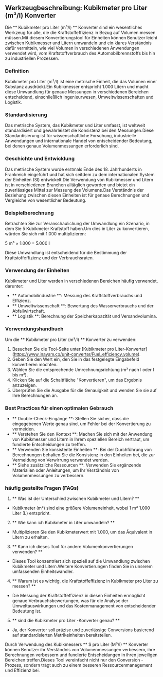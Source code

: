 ## Werkzeugbeschreibung: Kubikmeter pro Liter (m³/l) Konverter

Die ** Kubikmeter pro Liter (m³/l) ** Konverter sind ein wesentliches Werkzeug für alle, die die Kraftstoffeffizienz in Bezug auf Volumen messen müssen.Mit diesem Konvertierungstool für Einheiten können Benutzer leicht zwischen Kubikmesser und Litern umwandeln und ein klares Verständnis dafür vermitteln, wie viel Volumen in verschiedenen Anwendungen verwendet wird, vom Kraftstoffverbrauch des Automobilbrennstoffs bis hin zu industriellen Prozessen.

### Definition

Kubikmeter pro Liter (m³/l) ist eine metrische Einheit, die das Volumen einer Substanz ausdrückt.Ein Kubikmesser entspricht 1.000 Litern und macht diese Umwandlung für genaue Messungen in verschiedenen Bereichen entscheidend, einschließlich Ingenieurwesen, Umweltwissenschaften und Logistik.

### Standardisierung

Das metrische System, das Kubikmeter und Liter umfasst, ist weltweit standardisiert und gewährleistet die Konsistenz bei den Messungen.Diese Standardisierung ist für wissenschaftliche Forschung, industrielle Anwendungen und internationale Handel von entscheidender Bedeutung, bei denen genaue Volumenmessungen erforderlich sind.

### Geschichte und Entwicklung

Das metrische System wurde erstmals Ende des 18. Jahrhunderts in Frankreich eingeführt und hat sich seitdem zu dem internationalen System der Einheiten (SI) entwickelt.Die Verwendung von Kubikmesser und Litern ist in verschiedenen Branchen alltäglich geworden und bietet ein zuverlässiges Mittel zur Messung des Volumens.Das Verständnis der Beziehung zwischen diesen Einheiten ist für genaue Berechnungen und Vergleiche von wesentlicher Bedeutung.

### Beispielberechnung

Betrachten Sie zur Veranschaulichung der Umwandlung ein Szenario, in dem Sie 5 Kubikmeter Kraftstoff haben.Um dies in Liter zu konvertieren, würden Sie sich mit 1.000 multiplizieren:

5 m³ × 1.000 = 5.000 l

Diese Umwandlung ist entscheidend für die Bestimmung der Kraftstoffeffizienz und der Verbrauchsraten.

### Verwendung der Einheiten

Kubikmeter und Liter werden in verschiedenen Bereichen häufig verwendet, darunter:

- ** Automobilindustrie **: Messung des Kraftstoffverbrauchs und Effizienz.
- ** Umweltwissenschaft **: Bewertung des Wasserverbrauchs und der Abfallwirtschaft.
- ** Logistik **: Berechnung der Speicherkapazität und Versandvolumina.

### Verwendungshandbuch

Um die ** Kubikmeter pro Liter (m³/l) ** Konverter zu verwenden:

1. Besuchen Sie die Tool-Seite unter [Kubikmeter pro Liter-Konverter] (https://www.inayam.co/unit-converter/Fuel_efficiency_volume).
2. Geben Sie den Wert ein, den Sie in das festgelegte Eingabefeld konvertieren möchten.
3. Wählen Sie die entsprechende Umrechnungsrichtung (m³ nach l oder l bis m³).
4. Klicken Sie auf die Schaltfläche "Konvertieren", um das Ergebnis anzuzeigen.
5. Überprüfen Sie die Ausgabe für die Genauigkeit und wenden Sie sie auf Ihre Berechnungen an.

### Best Practices für einen optimalen Gebrauch

- ** Double-Check-Eingänge **: Stellen Sie sicher, dass die eingegebenen Werte genau sind, um Fehler bei der Konvertierung zu vermeiden.
- ** Verstehen Sie den Kontext **: Machen Sie sich mit der Anwendung von Kubikmesser und Litern in Ihrem speziellen Bereich vertraut, um fundierte Entscheidungen zu treffen.
- ** Verwenden Sie konsistente Einheiten **: Bei der Durchführung von Berechnungen behalten Sie die Konsistenz in den Einheiten bei, die zur Vermeidung von Verwirrung verwendet werden.
- ** Siehe zusätzliche Ressourcen **: Verwenden Sie ergänzende Materialien oder Anleitungen, um Ihr Verständnis von Volumenmessungen zu verbessern.

### häufig gestellte Fragen (FAQs)

1. ** Was ist der Unterschied zwischen Kubikmeter und Litern? **
- Kubikmeter (m³) sind eine größere Volumeneinheit, wobei 1 m³ 1.000 Liter (L) entspricht.

2. ** Wie kann ich Kubikmeter in Liter umwandeln? **
- Multiplizieren Sie den Kubikmeterwert mit 1.000, um das Äquivalent in Litern zu erhalten.

3. ** Kann ich dieses Tool für andere Volumenkonvertierungen verwenden? **
- Dieses Tool konzentriert sich speziell auf die Umwandlung zwischen Kubikmeter und Litern.Weitere Konvertierungen finden Sie in unserem umfassenden Einheitswandler.

4. ** Warum ist es wichtig, die Kraftstoffeffizienz in Kubikmeter pro Liter zu messen? **
- Die Messung der Kraftstoffeffizienz in diesen Einheiten ermöglicht genaue Verbrauchsbewertungen, was für die Analyse der Umweltauswirkungen und das Kostenmanagement von entscheidender Bedeutung ist.

5. ** sind die Kubikmeter pro Liter -Konverter genau? **
- Ja, der Konverter soll präzise und zuverlässige Conversions basierend auf standardisierten Metrikeinheiten bereitstellen.

Durch Verwendung des Kubikmessers ** S pro Liter (M³/l) ** Konverter können Benutzer ihr Verständnis von Volumenmessungen verbessern, ihre Berechnungen verbessern und fundierte Entscheidungen in ihren jeweiligen Bereichen treffen.Dieses Tool vereinfacht nicht nur den Conversion -Prozess, sondern trägt auch zu einem besseren Ressourcenmanagement und Effizienz bei.